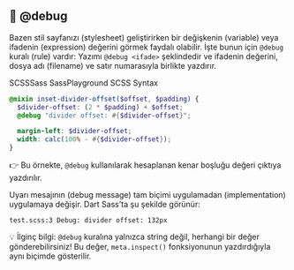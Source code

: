 ## 🐞 @debug

Bazen stil sayfanızı (stylesheet) geliştirirken bir değişkenin (variable) veya ifadenin (expression) değerini görmek faydalı olabilir. İşte bunun için `@debug` kuralı (rule) vardır: Yazımı `@debug <ifade>` şeklindedir ve ifadenin değerini, dosya adı (filename) ve satır numarasıyla birlikte yazdırır.

SCSSSass
SassPlayground
SCSS Syntax

```scss
@mixin inset-divider-offset($offset, $padding) {
  $divider-offset: (2 * $padding) + $offset;
  @debug "divider offset: #{$divider-offset}";

  margin-left: $divider-offset;
  width: calc(100% - #{$divider-offset});
}
```

👉 Bu örnekte, `@debug` kullanılarak hesaplanan kenar boşluğu değeri çıktıya yazdırılır.

Uyarı mesajının (debug message) tam biçimi uygulamadan (implementation) uygulamaya değişir. Dart Sass’ta şu şekilde görünür:

```
test.scss:3 Debug: divider offset: 132px
```

💡 İlginç bilgi:
`@debug` kuralına yalnızca string değil, herhangi bir değer gönderebilirsiniz! Bu değer, `meta.inspect()` fonksiyonunun yazdırdığıyla aynı biçimde gösterilir.


